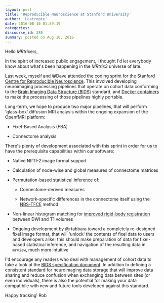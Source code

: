 ```yaml
---
layout: post
title: 'Reproducible Neuroscience at Stanford University'
author: 'Lestropie'
date: 2016-08-10 01:59:19
categories:
discourse_id: 380
summary: posted on Aug 10, 2016
---
```

Hello *MRtrix*ers,

In the spirit of increased public engagement, I thought I'd let everybody know about what's been happening in the *MRtrix3* universe of late.

Last week, myself and @Dave attended the [coding sprint](http://reproducibility.stanford.edu/coding-sprint-for-a-new-neuroimaging-data-processing-platform/) for the [Stanford Centre for Reproducible Neuroscience](http://reproducibility.stanford.edu/). This involved developing neuroimaging processing pipelines that operate on cohort data conforming to the [Brain Imaging Data Structure (BIDS)](http://bids.neuroimaging.io/) standard, and [Docker containers](https://www.docker.com/) to make the processing of those pipelines highly portable.

Long-term, we hope to produce two major pipelines, that will perform 'glass-box' diffusion MRI analysis within the ongoing expansion of the OpenfMRI platform:

- Fixel-Based Analysis (FBA)

- Connectome analysis

There's plenty of development associated with this sprint in order for us to have the prerequisite capabilities within our software:

- Native NIfTI-2 image format support

- Calculation of node-wise and global measures of connectome matrices

- Permutation-based statistical inference of:

  - Connectome-derived measures
  
  - Network-specific differences in the connectome itself using the [NBS-TFCE](https://ww4.aievolution.com/hbm1501/index.cfm?do=abs.viewAbs&abs=2741) method

- Non-linear histogram matching for [improved rigid-body registration](http://www.sciencedirect.com/science/article/pii/S1053811915002451) between DWI and T1 volumes

- Ongoing development by @rtabbara toward a completely re-designed fixel image format, that will 'unlock' the contents of fixel data to users and developers alike; this should make preparation of data for fixel-based statistical inference, and navigation of the resulting data in `mrview`, much more intuitive

I'd encourage any readers who deal with management of cohort data to take a look at the [BIDS specification document](http://bids.neuroimaging.io/bids_spec1.0.0.pdf). In addition to defining a consistent standard for neuroimaging data storage that will improve data sharing and reduce confusion when exchanging data between sites (or even individuals), there is also the potential for making your data compatibile with new and future tools developed against this standard.

Happy tracking!
Rob
            